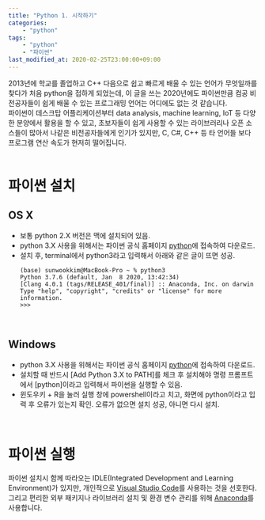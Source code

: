 ```yaml
---
title: "Python 1. 시작하기"
categories: 
    - "python"
tags:
    - "python"
    - "파이썬"       
last_modified_at: 2020-02-25T23:00:00+09:00
---
```


2013년에 학교를 졸업하고 C++ 다음으로 쉽고 빠르게 배울 수 있는 언어가 무엇일까를 찾다가 처음 python을 접하게 되었는데, 이 글을 쓰는 2020년에도 파이썬만큼 컴공 비전공자들이 쉽게 배울 수 있는 프로그래밍 언어는 어디에도 없는 것 같습니다.<br>
파이썬이 데스크탑 어플리케이션부터 data analysis, machine learning, IoT 등 다양한 분양에서 활용을 할 수 있고, 초보자들이 쉽게 사용할 수 있는 라이브러리나 오픈 소스들이 많아서 나같은 비전공자들에게 인기가 있지만, C, C#, C++ 등 타 언어들 보다 프로그램 연산 속도가 현저히 떨어집니다.
<br>
<br>

# 파이썬 설치
## OS X
- 보통 python 2.X 버전은 맥에 설치되어 있음.
- python 3.X 사용을 위해서는 파이썬 공식 홈페이지 [python](https://www.python.org)에 접속하여 다운로드.
- 설치 후, terminal에서 python3라고 입력해서 아래와 같은 글이 뜨면 성공.
    ```
    (base) sunwookkim@MacBook-Pro ~ % python3
    Python 3.7.6 (default, Jan  8 2020, 13:42:34) 
    [Clang 4.0.1 (tags/RELEASE_401/final)] :: Anaconda, Inc. on darwin
    Type "help", "copyright", "credits" or "license" for more information.
    >>> 
    ```
<br>

## Windows
- python 3.X 사용을 위해서는 파이썬 공식 홈페이지 [python](https://www.python.org)에 접속하여 다운로드.
- 설치할 때 반드시 [Add Python 3.X to PATH]를 체크 후 설치해야 명령 프롬프트에서 [python]이라고 입력해서 파이썬을 실행할 수 있음.
- 윈도우키 + R을 눌러 실행 창에 powershell이라고 치고, 화면에 python이라고 입력 후 오류가 있는지 확인. 오류가 없으면 설치 성공, 아니면 다시 설치.
<br>

# 파이썬 실행
파이썬 설치시 함께 따라오는 IDLE(Integrated Development and Learning Environment)가 있지만, 개인적으로 [Visual Studio Code](https://code.visualstudio.com)를 사용하는 것을 선호한다. 그리고 편리한 외부 패키지나 라이브러리 설치 및 환경 변수 관리를 위해 [Anaconda](https://www.anaconda.com/products/individual)를 사용합니다.